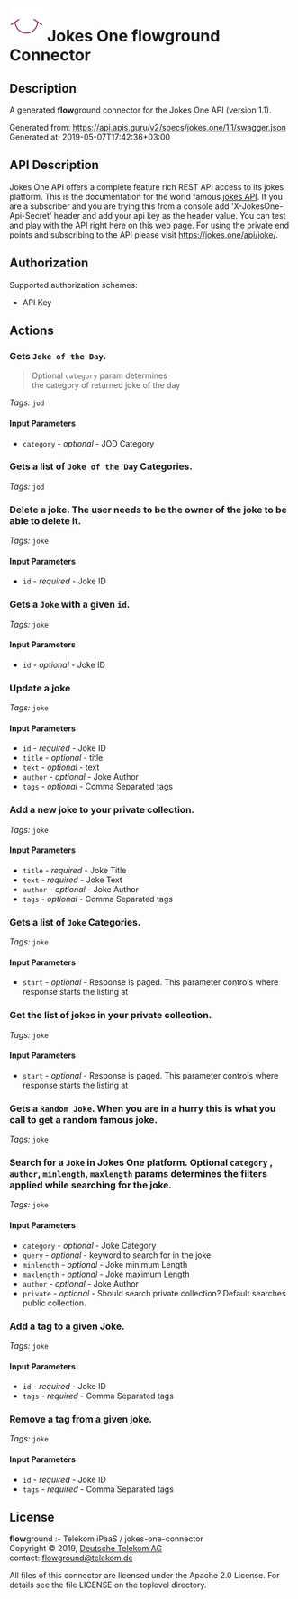 # ![LOGO](logo.png) Jokes One **flow**ground Connector

## Description

A generated **flow**ground connector for the Jokes One API (version 1.1).

Generated from: https://api.apis.guru/v2/specs/jokes.one/1.1/swagger.json<br/>
Generated at: 2019-05-07T17:42:36+03:00

## API Description

 Jokes One API offers a complete feature rich REST API access to its jokes platform.  This is the documentation for the world famous [jokes API](https://jokes.one/api/joke/).  If you are a subscriber and you are trying this from a console add 'X-JokesOne-Api-Secret' header and add your api key as the header value. You can test and play with the API right here on this web page. For using the private end points and subscribing to the API please visit https://jokes.one/api/joke/.

## Authorization

Supported authorization schemes:
- API Key
## Actions

### Gets `Joke of the Day`.<br/>
> Optional `category` param determines<br/>
> the category of returned joke of the day

*Tags:* `jod`

#### Input Parameters
* `category` - _optional_ - JOD Category

### Gets a list of `Joke of the Day` Categories.

*Tags:* `jod`

### Delete a joke. The user needs to be the owner of the joke to be able to delete it.

*Tags:* `joke`

#### Input Parameters
* `id` - _required_ - Joke ID

### Gets a `Joke` with a given `id`.

*Tags:* `joke`

#### Input Parameters
* `id` - _optional_ - Joke ID

### Update a joke

*Tags:* `joke`

#### Input Parameters
* `id` - _required_ - Joke ID
* `title` - _optional_ - title
* `text` - _optional_ - text
* `author` - _optional_ - Joke Author
* `tags` - _optional_ - Comma Separated tags

### Add a new joke to your private collection.

*Tags:* `joke`

#### Input Parameters
* `title` - _required_ - Joke Title
* `text` - _required_ - Joke Text
* `author` - _optional_ - Joke Author
* `tags` - _optional_ - Comma Separated tags

### Gets a list of `Joke` Categories.

*Tags:* `joke`

#### Input Parameters
* `start` - _optional_ - Response is paged. This parameter controls where response starts the listing at

### Get the list of jokes in your private collection.

*Tags:* `joke`

#### Input Parameters
* `start` - _optional_ - Response is paged. This parameter controls where response starts the listing at

### Gets a `Random Joke`. When you are in a hurry this is what you call to get a random famous joke.

*Tags:* `joke`

### Search for a `Joke` in Jokes One platform. Optional `category` , `author`, `minlength`, `maxlength` params determines the filters applied while searching for the joke.

*Tags:* `joke`

#### Input Parameters
* `category` - _optional_ - Joke Category
* `query` - _optional_ - keyword to search for in the joke
* `minlength` - _optional_ - Joke minimum Length
* `maxlength` - _optional_ - Joke maximum Length
* `author` - _optional_ - Joke Author
* `private` - _optional_ - Should search private collection? Default searches public collection.

### Add a tag to a given Joke.

*Tags:* `joke`

#### Input Parameters
* `id` - _required_ - Joke ID
* `tags` - _required_ - Comma Separated tags

### Remove a tag from a given joke.

*Tags:* `joke`

#### Input Parameters
* `id` - _required_ - Joke ID
* `tags` - _required_ - Comma Separated tags

## License

**flow**ground :- Telekom iPaaS / jokes-one-connector<br/>
Copyright © 2019, [Deutsche Telekom AG](https://www.telekom.de)<br/>
contact: flowground@telekom.de

All files of this connector are licensed under the Apache 2.0 License. For details
see the file LICENSE on the toplevel directory.
